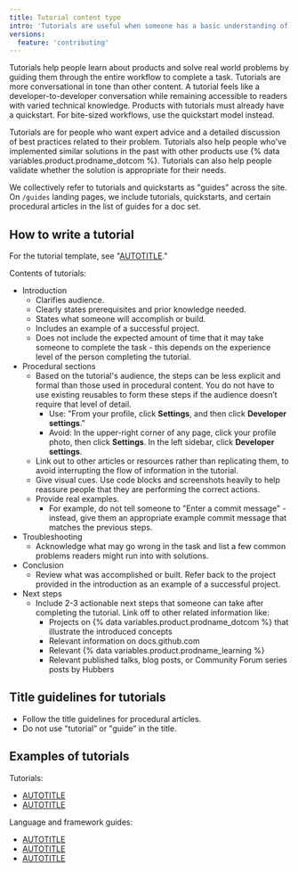 ```yaml
---
title: Tutorial content type
intro: 'Tutorials are useful when someone has a basic understanding of the product and is interested in extending their understanding to solve a specific problem'
versions:
  feature: 'contributing'
---
```


Tutorials help people learn about products and solve real world problems by guiding them through the entire workflow to complete a task. Tutorials are more conversational in tone than other content. A tutorial feels like a developer-to-developer conversation while remaining accessible to readers with varied technical knowledge. Products with tutorials must already have a quickstart. For bite-sized workflows, use the quickstart model instead.

 Tutorials are for people who want expert advice and a detailed discussion of best practices related to their problem. Tutorials also help people who've implemented similar solutions in the past with other products use {% data variables.product.prodname_dotcom %}. Tutorials can also help people validate whether the solution is appropriate for their needs.

We collectively refer to tutorials and quickstarts as "guides" across the site. On `/guides` landing pages, we include tutorials, quickstarts, and certain procedural articles in the list of guides for a doc set.

## How to write a tutorial

For the tutorial template, see "[AUTOTITLE](/contributing/writing-for-github-docs/templates#tutorial-article-template)."

Contents of tutorials:
- Introduction
  - Clarifies audience.
  - Clearly states prerequisites and prior knowledge needed.
  - States what someone will accomplish or build.
  - Includes an example of a successful project.
  - Does not include the expected amount of time that it may take someone to complete the task - this depends on the experience level of the person completing the tutorial.
- Procedural sections
  - Based on the tutorial's audience, the steps can be less explicit and formal than those used in procedural content. You do not have to use existing reusables to form these steps if the audience doesn’t require that level of detail.
    - Use: "From your profile, click **Settings**, and then click **Developer settings**.”
    - Avoid: In the upper-right corner of any page, click your profile photo, then click **Settings**. In the left sidebar, click **Developer settings**.
  - Link out to other articles or resources rather than replicating them, to avoid interrupting the flow of information in the tutorial.
  - Give visual cues. Use code blocks and screenshots heavily to help reassure people that they are performing the correct actions.
  - Provide real examples.
    - For example, do not tell someone to "Enter a commit message" - instead, give them an appropriate example commit message that matches the previous steps.
- Troubleshooting
  - Acknowledge what may go wrong in the task and list a few common problems readers might run into with solutions.
- Conclusion
  - Review what was accomplished or built. Refer back to the project provided in the introduction as an example of a successful project.
- Next steps
  - Include 2-3 actionable next steps that someone can take after completing the tutorial. Link off to other related information like:
    - Projects on {% data variables.product.prodname_dotcom %} that illustrate the introduced concepts
    - Relevant information on docs.github.com<!-- markdownlint-disable-line search-replace -->
    - Relevant {% data variables.product.prodname_learning %}
    - Relevant published talks, blog posts, or Community Forum series posts by Hubbers

## Title guidelines for tutorials

- Follow the title guidelines for procedural articles.
- Do not use "tutorial” or "guide” in the title.

## Examples of tutorials

Tutorials:
- [AUTOTITLE](/actions/managing-issues-and-pull-requests/adding-labels-to-issues)
- [AUTOTITLE](/actions/deployment/deploying-xcode-applications/installing-an-apple-certificate-on-macos-runners-for-xcode-development)

Language and framework guides:
- [AUTOTITLE](/actions/automating-builds-and-tests/building-and-testing-nodejs)
- [AUTOTITLE](/actions/automating-builds-and-tests/building-and-testing-python)
- [AUTOTITLE](/actions/publishing-packages/publishing-java-packages-with-maven)
